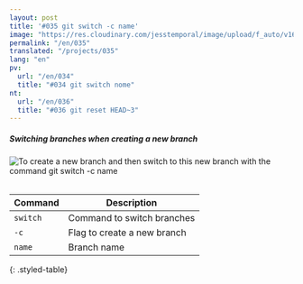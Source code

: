 ```yaml
---
layout: post
title: '#035 git switch -c name'
image: "https://res.cloudinary.com/jesstemporal/image/upload/f_auto/v1642878600/gitfichas/en/035/thumbnail_khbp1l.jpg"
permalink: "/en/035"
translated: "/projects/035"
lang: "en"
pv:
  url: "/en/034"
  title: "#034 git switch nome"
nt:
  url: "/en/036"
  title: "#036 git reset HEAD~3"
---
```

##### Switching branches when creating a new branch

<img alt="To create a new branch and then switch to this new branch with the command git switch -c name" src="https://res.cloudinary.com/jesstemporal/image/upload/v1642878600/gitfichas/en/035/full_krt83d.jpg"><br><br>

| Command | Description |
|---------|-------------|
| `switch` | Command to switch branches |
| `-c` | Flag to create a new branch |
| `name` | Branch name |
{: .styled-table}

<br>

<!--
You might also be interested in reading this article:

<a href="https://jtemporal.com/criando-um-novo-branch-e-mudando-pra-ele-com-um-comando/">
  <strong>Criando um novo branch e mudando pra ele com apenas um comando</strong>
</a>
-->
